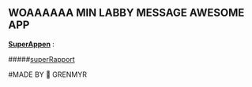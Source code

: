 ## WOAAAAAA MIN LABBY MESSAGE AWESOME APP


**<a href="http://www.dgrenmyr.nu/1DV449_L02/" target="_blank">SuperAppen</a>**
:




#####[superRapport](https://github.com/Grenmyr/1DV449_dg222cs/blob/master/Laboration2_Labbymessage/1DV449_L02/documents/laborationsrapport.md)  

#MADE BY  :santa:  GRENMYR
